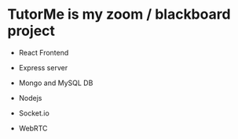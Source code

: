 # TutorMe is my zoom / blackboard project
- React Frontend
- Express server
- Mongo and MySQL DB
- Nodejs

- Socket.io
- WebRTC
